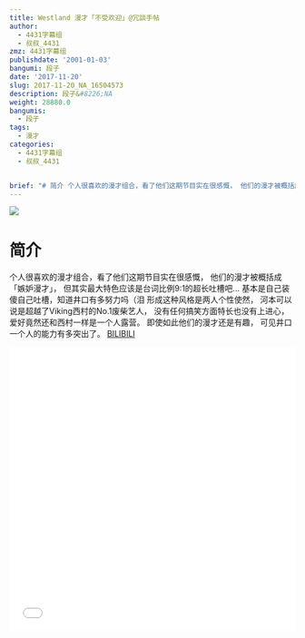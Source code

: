 ```yaml
---
title: Westland 漫才「不受欢迎」@冗談手帖
author:
  - 4431字幕组
  - 叔叔_4431
zmz: 4431字幕组
publishdate: '2001-01-03'
bangumi: 段子
date: '2017-11-20'
slug: 2017-11-20_NA_16504573
description: 段子&#8226;NA
weight: 28880.0
bangumis:
  - 段子
tags:
  - 漫才
categories:
  - 4431字幕组
  - 叔叔_4431


brief: "# 简介 个人很喜欢的漫才组合，看了他们这期节目实在很感慨， 他们的漫才被概括成「嫉妒漫才」， 但其实最大特色应该是台词比例9:1的超长吐槽吧... 基本是自己装傻自己吐槽，知道井口有多努力吗（泪 形成这种风格是两人个性使然， 河本可以说是超越了Viking西村的No.1废柴艺人， 没有任何搞笑方面特长也没有上进心， 爱好竟然还和西村一样是一个人露营。 即使如此他们的漫才还是有趣， 可见井口一个人的能力有多突出了。"
---
```

![](https://i.imgur.com/aP7Xbw6.png)
# 简介  
个人很喜欢的漫才组合，看了他们这期节目实在很感慨，
他们的漫才被概括成「嫉妒漫才」，
但其实最大特色应该是台词比例9:1的超长吐槽吧...
基本是自己装傻自己吐槽，知道井口有多努力吗（泪
形成这种风格是两人个性使然，
河本可以说是超越了Viking西村的No.1废柴艺人，
没有任何搞笑方面特长也没有上进心，
爱好竟然还和西村一样是一个人露营。
即使如此他们的漫才还是有趣，
可见井口一个人的能力有多突出了。
  [BILIBILI](https://www.bilibili.com/video/av16504573/)

<div class="vcontainer">  <iframe class="video" src="//www.bilibili.com/blackboard/player.html?aid=16504573" width="100%" height="500" frameborder="0" allowfullscreen="allowfullscreen"></iframe></div>
